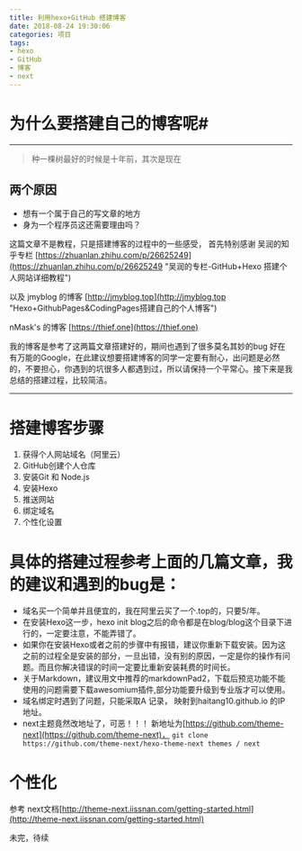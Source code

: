 ```yaml
---
title: 利用hexo+GitHub 搭建博客
date: 2018-08-24 19:30:06
categories: 项目
tags:
- hexo
- GitHub
- 博客
- next
---
```



# 为什么要搭建自己的博客呢#
----------
> 种一棵树最好的时候是十年前，其次是现在



<!-- more -->
## 两个原因 ##
- 想有一个属于自己的写文章的地方
- 身为一个程序员这还需要理由吗？


 这篇文章不是教程，只是搭建博客的过程中的一些感受，
首先特别感谢
吴润的知乎专栏 [https://zhuanlan.zhihu.com/p/26625249](https://zhuanlan.zhihu.com/p/26625249 "吴润的专栏-GitHub+Hexo 搭建个人网站详细教程")

以及
jmyblog 的博客
[http://jmyblog.top](http://jmyblog.top "Hexo+GithubPages&CodingPages搭建自己的个人博客")

nMask's 的博客
[https://thief.one](https://thief.one)

我的博客是参考了这两篇文章搭建好的，期间也遇到了很多莫名其妙的bug
好在有万能的Google，在此建议想要搭建博客的同学一定要有耐心，出问题是必然的，不要担心，你遇到的坑很多人都遇到过，所以请保持一个平常心。接下来是我总结的搭建过程，比较简洁。

----------

# 搭建博客步骤

1. 获得个人网站域名（阿里云）
2. GitHub创建个人仓库
3. 安装Git 和 Node.js
4. 安装Hexo
5. 推送网站
6. 绑定域名
7. 个性化设置

# 具体的搭建过程参考上面的几篇文章，我的建议和遇到的bug是：
- 域名买一个简单并且便宜的，我在阿里云买了一个.top的，只要5/年。
- 在安装Hexo这一步，hexo init blog之后的命令都是在blog/blog这个目录下进行的，一定要注意，不能弄错了。
- 如果你在安装Hexo或者之前的步骤中有报错，建议你重新下载安装。因为这之前的过程全是安装的部分，一旦出错，没有别的原因，一定是你的操作有问题。而且你解决错误的时间一定要比重新安装耗费的时间长。
- 关于Markdown，建议用文中推荐的markdownPad2，下载后预览功能不能使用的问题需要下载awesomium插件,部分功能要升级到专业版才可以使用。
- 域名绑定时遇到了问题，只能采取A 记录， 映射到haitang10.github.io 的IP地址。
- next主题竟然改地址了，可恶！！！ 新地址为[https://github.com/theme-next](https://github.com/theme-next)，
`git clone https://github.com/theme-next/hexo-theme-next themes / next`


# 个性化
参考 next文档[http://theme-next.iissnan.com/getting-started.html](http://theme-next.iissnan.com/getting-started.html)


未完，待续

